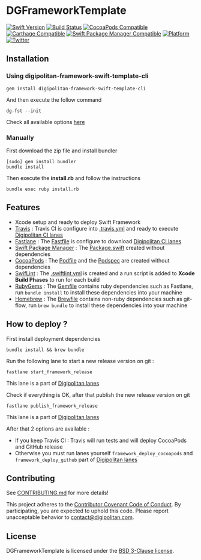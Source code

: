 DGFrameworkTemplate
=================================

[![Swift Version](https://img.shields.io/badge/swift-4.0-orange.svg?style=flat)](https://developer.apple.com/swift/)
[![Build Status](https://travis-ci.org/Digipolitan/framework-swift-template.svg?branch=master)](https://travis-ci.org/Digipolitan/framework-swift-template)
[![CocoaPods Compatible](https://img.shields.io/cocoapods/v/DGFrameworkTemplate.svg)](https://img.shields.io/cocoapods/v/DGFrameworkTemplate.svg)
[![Carthage Compatible](https://img.shields.io/badge/carthage-compatible-brightgreen.svg?style=flat)](https://github.com/Carthage/Carthage)
[![Swift Package Manager Compatible](https://img.shields.io/badge/swift%20package%20manager-compatible-brightgreen.svg?style=flat)](https://swift.org/package-manager/)
[![Platform](https://img.shields.io/cocoapods/p/DGFrameworkTemplate.svg?style=flat)](http://cocoadocs.org/docsets/DGFrameworkTemplate)
[![Twitter](https://img.shields.io/badge/twitter-@Digipolitan-blue.svg?style=flat)](http://twitter.com/Digipolitan)

## Installation

### Using digipolitan-framework-swift-template-cli

```Shell
gem install digipolitan-framework-swift-template-cli
```

And then execute the follow command

```Shell
dg-fst --init
```

Check all available options [here](https://github.com/Digipolitan/framework-swift-template-cli)

### Manually

First download the zip file and install bundler

```Shell
[sudo] gem install bundler
bundle install
```

Then execute the **install.rb** and follow the instructions

```Shell
bundle exec ruby install.rb
```

## Features

* Xcode setup and ready to deploy Swift Framework
* [Travis](https://travis-ci.org) : Travis CI is configure into [.travis.yml](.travis.yml) and ready to execute [Digipolitan CI lanes](https://github.com/Digipolitan/fastlane-ios-ci-framework)
* [Fastlane](https://fastlane.tools/) : The [Fastfile](fastlane/Fastfile) is configure to download [Digipolitan CI lanes](https://github.com/Digipolitan/fastlane-ios-ci-framework)
* [Swift Package Manager](https://github.com/apple/swift-package-manager) : The [Package.swift](Package.swift) created without dependencies
* [CocoaPods](https://cocoapods.org/) : The [Podfile](Podfile) and the [Podspec](DGFrameworkTemplate.podspec) are created without dependencies
* [SwifLint](https://github.com/realm/SwiftLint) : The [.swiftlint.yml](.swiftlint.yml) is created and a run script is added to **Xcode Build Phases** to run for each build
* [RubyGems](https://rubygems.org/) : The [Gemfile](Gemfile) contains ruby dependencies such as Fastlane, run `bundle install` to install these dependencies into your machine
* [Homebrew](http://brew.sh/index_fr.html) : The [Brewfile](Brewfile) contains non-ruby dependencies such as git-flow, run `brew bundle` to install these dependencies into your machine

## How to deploy ?

First install deployment dependencies
```Shell
bundle install && brew bundle
```

Run the following lane to start a new release version on git :
```Shell
fastlane start_framework_release
```
This lane is a part of [Digipolitan lanes](https://github.com/Digipolitan/fastlane-ios-framework)

Check if everything is OK, after that publish the new release version on git
```Shell
fastlane publish_framework_release
```
This lane is a part of [Digipolitan lanes](https://github.com/Digipolitan/fastlane-ios-framework)

After that 2 options are available :
- If you keep Travis CI : Travis will run tests and will deploy CocoaPods and GitHub release
- Otherwise you must run lanes yourself `framework_deploy_cocoapods` and `framework_deploy_github` part of [Digipolitan lanes](https://github.com/Digipolitan/fastlane-ios-framework)


## Contributing

See [CONTRIBUTING.md](CONTRIBUTING.md) for more details!

This project adheres to the [Contributor Covenant Code of Conduct](CODE_OF_CONDUCT.md).
By participating, you are expected to uphold this code. Please report
unacceptable behavior to [contact@digipolitan.com](mailto:contact@digipolitan.com).

## License

DGFrameworkTemplate is licensed under the [BSD 3-Clause license](LICENSE).
